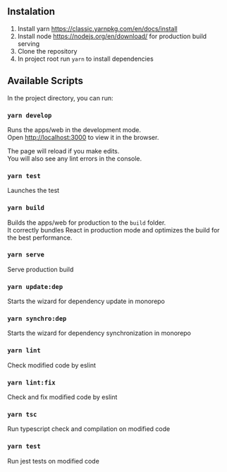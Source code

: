 ## Instalation

1) Install yarn https://classic.yarnpkg.com/en/docs/install
2) Install node https://nodejs.org/en/download/ for production build serving
2) Clone the repository
3) In project root run `yarn` to install dependencies

## Available Scripts

In the project directory, you can run:

### `yarn develop`

Runs the apps/web in the development mode.<br />
Open [http://localhost:3000](http://localhost:3000) to view it in the browser.

The page will reload if you make edits.<br />
You will also see any lint errors in the console.

### `yarn test`
Launches the test <br />

### `yarn build`
Builds the apps/web for production to the `build` folder.<br />
It correctly bundles React in production mode and optimizes the build for the best performance.

### `yarn serve`
Serve production build

### `yarn update:dep`
Starts the wizard for dependency update in monorepo

### `yarn synchro:dep`
Starts the wizard for dependency synchronization in monorepo

### `yarn lint`
Check modified code by eslint

### `yarn lint:fix`
Check and fix modified code by eslint

### `yarn tsc`
Run typescript check and compilation on modified code

### `yarn test`
Run jest tests on modified code




